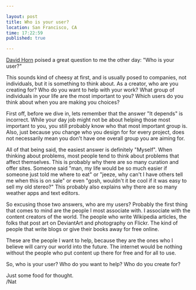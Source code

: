 ```yaml
---

layout: post
title: Who is your user?
location: San Francisco, CA
time: 17:22:59
published: true

---
```


[David Horn](https://twitter.com/Madrox) poised a great question to me the other day: "Who is your user?"

This sounds kind of cheesy at first, and is usually posed to companies, not individuals, but it is something to think about. As a creator, who are you creating for? Who do you want to help with your work? What group of individuals in your life are the most important to you? Which users do you think about when you are making you choices?

First off, before we dive in, lets remember that the answer "It depends" is incorrect. While your day job might not be about helping those most important to you, you still probably know who that most important group is. Also, just because you change who you design for for every project, does not necessarily mean you don't have one overall group you are aiming for.

All of that being said, the easiest answer is definitely "Myself". When thinking about problems, most people tend to think about problems that affect themselves. This is probably why there are so many curation and offer sites. Someone said "man, my life would be so much easier if someone just told me where to eat" or "jeeze, why can't I have others tell me when this is on sale" or even "gosh, wouldn't it be cool if it was easy to sell my old stereo?" This probably also explains why there are so many weather apps and text editors.

So excusing those two answers, who are my users? Probably the first thing that comes to mind are the people I most associate with. I associate with the content creators of the world. The people who write Wikipedia articles, the folks that post art on DeviantArt and photography on Flickr. The kind of people that write blogs or give their books away for free online.

These are the people I want to help, because they are the ones who I believe will carry our world into the future. The internet would be nothing without the people who put content up there for free and for all to use.

So, who is your user? Who do you want to help? Who do you create for?

Just some food for thought.  
/Nat

